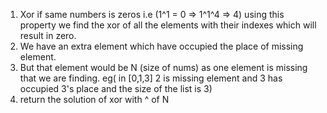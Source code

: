 1. Xor if same numbers is zeros i.e (1^1 = 0 => 1^1^4 => 4) using this property we find the xor of all the elements with their indexes which will result in zero.
2. We have an extra element which have occupied the place of missing element.
3. But that element would be N (size of nums) as one element is missing that we are finding. eg( in [0,1,3] 2 is missing element and 3 has occupied 3's place and the size of the list is 3)
4. return the solution of xor with ^ of N